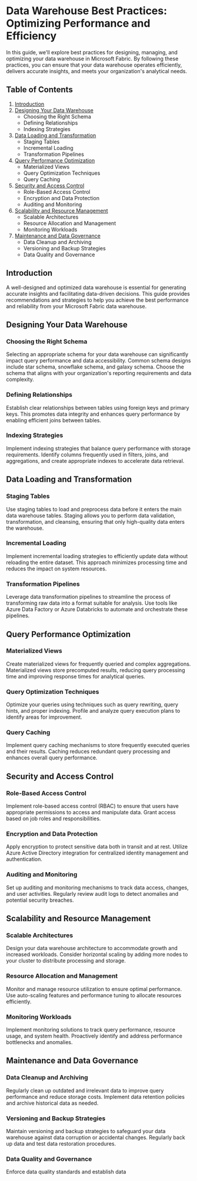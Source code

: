 # Data Warehouse Best Practices: Optimizing Performance and Efficiency

In this guide, we'll explore best practices for designing, managing, and optimizing your data warehouse in Microsoft Fabric. By following these practices, you can ensure that your data warehouse operates efficiently, delivers accurate insights, and meets your organization's analytical needs.

## Table of Contents

1. [Introduction](#introduction)
2. [Designing Your Data Warehouse](#designing-your-data-warehouse)
    - Choosing the Right Schema
    - Defining Relationships
    - Indexing Strategies
3. [Data Loading and Transformation](#data-loading-and-transformation)
    - Staging Tables
    - Incremental Loading
    - Transformation Pipelines
4. [Query Performance Optimization](#query-performance-optimization)
    - Materialized Views
    - Query Optimization Techniques
    - Query Caching
5. [Security and Access Control](#security-and-access-control)
    - Role-Based Access Control
    - Encryption and Data Protection
    - Auditing and Monitoring
6. [Scalability and Resource Management](#scalability-and-resource-management)
    - Scalable Architectures
    - Resource Allocation and Management
    - Monitoring Workloads
7. [Maintenance and Data Governance](#maintenance-and-data-governance)
    - Data Cleanup and Archiving
    - Versioning and Backup Strategies
    - Data Quality and Governance

## Introduction

A well-designed and optimized data warehouse is essential for generating accurate insights and facilitating data-driven decisions. This guide provides recommendations and strategies to help you achieve the best performance and reliability from your Microsoft Fabric data warehouse.

## Designing Your Data Warehouse

### Choosing the Right Schema

Selecting an appropriate schema for your data warehouse can significantly impact query performance and data accessibility. Common schema designs include star schema, snowflake schema, and galaxy schema. Choose the schema that aligns with your organization's reporting requirements and data complexity.

### Defining Relationships

Establish clear relationships between tables using foreign keys and primary keys. This promotes data integrity and enhances query performance by enabling efficient joins between tables.

### Indexing Strategies

Implement indexing strategies that balance query performance with storage requirements. Identify columns frequently used in filters, joins, and aggregations, and create appropriate indexes to accelerate data retrieval.

## Data Loading and Transformation

### Staging Tables

Use staging tables to load and preprocess data before it enters the main data warehouse tables. Staging allows you to perform data validation, transformation, and cleansing, ensuring that only high-quality data enters the warehouse.

### Incremental Loading

Implement incremental loading strategies to efficiently update data without reloading the entire dataset. This approach minimizes processing time and reduces the impact on system resources.

### Transformation Pipelines

Leverage data transformation pipelines to streamline the process of transforming raw data into a format suitable for analysis. Use tools like Azure Data Factory or Azure Databricks to automate and orchestrate these pipelines.

## Query Performance Optimization

### Materialized Views

Create materialized views for frequently queried and complex aggregations. Materialized views store precomputed results, reducing query processing time and improving response times for analytical queries.

### Query Optimization Techniques

Optimize your queries using techniques such as query rewriting, query hints, and proper indexing. Profile and analyze query execution plans to identify areas for improvement.

### Query Caching

Implement query caching mechanisms to store frequently executed queries and their results. Caching reduces redundant query processing and enhances overall query performance.

## Security and Access Control

### Role-Based Access Control

Implement role-based access control (RBAC) to ensure that users have appropriate permissions to access and manipulate data. Grant access based on job roles and responsibilities.

### Encryption and Data Protection

Apply encryption to protect sensitive data both in transit and at rest. Utilize Azure Active Directory integration for centralized identity management and authentication.

### Auditing and Monitoring

Set up auditing and monitoring mechanisms to track data access, changes, and user activities. Regularly review audit logs to detect anomalies and potential security breaches.

## Scalability and Resource Management

### Scalable Architectures

Design your data warehouse architecture to accommodate growth and increased workloads. Consider horizontal scaling by adding more nodes to your cluster to distribute processing and storage.

### Resource Allocation and Management

Monitor and manage resource utilization to ensure optimal performance. Use auto-scaling features and performance tuning to allocate resources efficiently.

### Monitoring Workloads

Implement monitoring solutions to track query performance, resource usage, and system health. Proactively identify and address performance bottlenecks and anomalies.

## Maintenance and Data Governance

### Data Cleanup and Archiving

Regularly clean up outdated and irrelevant data to improve query performance and reduce storage costs. Implement data retention policies and archive historical data as needed.

### Versioning and Backup Strategies

Maintain versioning and backup strategies to safeguard your data warehouse against data corruption or accidental changes. Regularly back up data and test data restoration procedures.

### Data Quality and Governance

Enforce data quality standards and establish data
